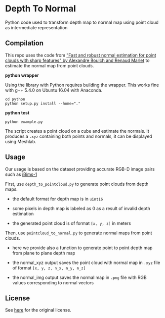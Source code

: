 # Depth To Normal
Python code used to transform depth map to normal map using point cloud as intermediate representation


## Compilation

This repo uses the code from 
["Fast and robust normal estimation for point clouds with sharp features" by Alexandre Boulch and Renaud Marlet](https://github.com/aboulch/normals_Hough)
to estimate the normal map from point clouds.

**python wrapper**

Using the library with Python requires building the wrapper. 
This works fine with g++ 5.4.0 on Ubuntu 16.04 with Anaconda. 

```
cd python
python setup.py install --home="."
```

**python test**
```
python example.py
```
The script creates a point cloud on a cube and estimate the normals. 
It produces a ```.xyz``` containing both points and normals, it can be displayed using Meshlab. 

## Usage

Our usage is based on the dataset providing accurate RGB-D image pairs such as [iBims-1](https://www.bgu.tum.de/lmf/ibims1/)

First, use ```depth_to_pointcloud.py``` to generate point clouds from depth maps.

* the default format for depth map is in ```uint16```

* some pixels in depth map is labeled as 0 as a result of invalid depth estimation

* the generated point cloud is of format ```[x, y, z]``` in meters 

Then, use ```pointcloud_to_normal.py``` to generate normal maps from point clouds.

* here we provide also a function to generate point to point depth map from plane to plane depth map

* the normal_xyz output saves the point cloud with normal map in ```.xyz``` file of format ```[x, y, z, n_x, n_y, n_z]```

* the normal_img output saves the normal map in ```.png``` file with RGB values corresponding to normal vectors

## License

 See [here](https://github.com/aboulch/normals_Hough) for the original license.
